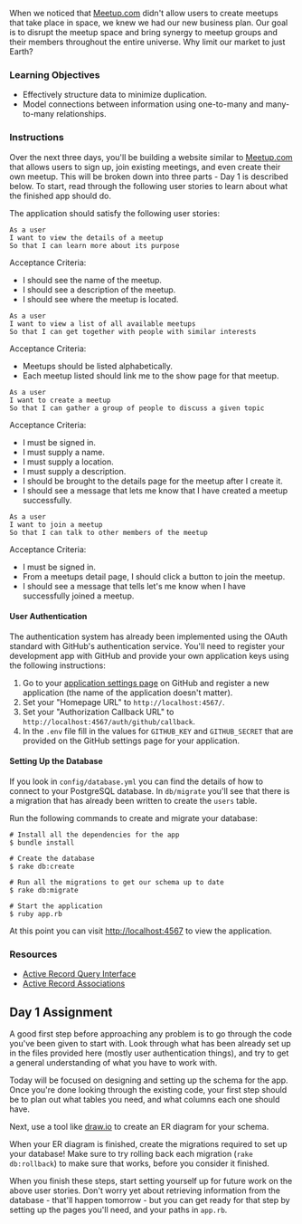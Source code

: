 When we noticed that [Meetup.com][meetup] didn't allow users to create meetups that take place in space, we knew we had our new business plan. Our goal is to disrupt the meetup space and bring synergy to meetup groups and their members throughout the entire universe. Why limit our market to just Earth?

### Learning Objectives

* Effectively structure data to minimize duplication.
* Model connections between information using one-to-many and many-to-many relationships.

### Instructions

Over the next three days, you'll be building a website similar to [Meetup.com][meetup] that allows users to sign up, join existing meetings, and even create their own meetup. This will be broken down into three parts - Day 1 is described below. To start, read through the following user stories to learn about what the finished app should do.

The application should satisfy the following user stories:

```no-highlight
As a user
I want to view the details of a meetup
So that I can learn more about its purpose
```

Acceptance Criteria:

* I should see the name of the meetup.
* I should see a description of the meetup.
* I should see where the meetup is located.

```no-highlight
As a user
I want to view a list of all available meetups
So that I can get together with people with similar interests
```

Acceptance Criteria:

* Meetups should be listed alphabetically.
* Each meetup listed should link me to the show page for that meetup.

```no-highlight
As a user
I want to create a meetup
So that I can gather a group of people to discuss a given topic
```

Acceptance Criteria:

* I must be signed in.
* I must supply a name.
* I must supply a location.
* I must supply a description.
* I should be brought to the details page for the meetup after I create it.
* I should see a message that lets me know that I have created a meetup successfully.

```no-highlight
As a user
I want to join a meetup
So that I can talk to other members of the meetup
```

Acceptance Criteria:

* I must be signed in.
* From a meetups detail page, I should click a button to join the meetup.
* I should see a message that tells let's me know when I have successfully joined a meetup.

#### User Authentication

The authentication system has already been implemented using the OAuth standard with GitHub's authentication service. You'll need to register your development app with GitHub and provide your own application keys using the following instructions:

1. Go to your [application settings page][github-app-settings] on GitHub and register a new application (the name of the application doesn't matter).
2. Set your "Homepage URL" to `http://localhost:4567/`.
3. Set your "Authorization Callback URL" to `http://localhost:4567/auth/github/callback`.
4. In the `.env` file fill in the values for `GITHUB_KEY` and `GITHUB_SECRET` that are provided on the GitHub settings page for your application.

#### Setting Up the Database

If you look in `config/database.yml` you can find the details of how to connect to your PostgreSQL database. In `db/migrate` you'll see that there is a migration that has already been written to create the `users` table.

Run the following commands to create and migrate your database:

```no-highlight
# Install all the dependencies for the app
$ bundle install

# Create the database
$ rake db:create

# Run all the migrations to get our schema up to date
$ rake db:migrate

# Start the application
$ ruby app.rb
```

At this point you can visit [http://localhost:4567][localhost] to view the application.

### Resources

* [Active Record Query Interface][active-record-query-interface]
* [Active Record Associations][active-record-associations]

[github-app-settings]: https://github.com/settings/applications
[meetup]: http://www.meetup.com/
[active-record-query-interface]: http://guides.rubyonrails.org/active_record_querying.html
[active-record-associations]: http://guides.rubyonrails.org/association_basics.html
[has-many-through]: http://guides.rubyonrails.org/association_basics.html#the-has-many-through-association
[localhost]: http://localhost:4567

## Day 1 Assignment

A good first step before approaching any problem is to go through the code you've been given to start with. Look through what has been already set up in the files provided here (mostly user authentication things), and try to get a general understanding of what you have to work with.

Today will be focused on designing and setting up the schema for the app. Once you're done looking through the existing code, your first step should be to plan out what tables you need, and what columns each one should have.

Next, use a tool like [draw.io](https://www.draw.io/) to create an ER diagram for your schema.

When your ER diagram is finished, create the migrations required to set up your database! Make sure to try rolling back each migration (`rake db:rollback`) to make sure that works, before you consider it finished.

When you finish these steps, start setting yourself up for future work on the above user stories. Don't worry yet about retrieving information from the database - that'll happen tomorrow - but you can get ready for that step by setting up the pages you'll need, and your paths in `app.rb`.
